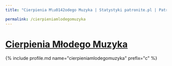 ```yaml
---
title: "Cierpienia M\u0142odego Muzyka | Statystyki patronite.pl | Patromierz"

permalink: /cierpieniamlodegomuzyka
---
```


# [Cierpienia Młodego Muzyka](https://patronite.pl/cierpieniamlodegomuzyka)

{% include profile.md name="cierpieniamlodegomuzyka" prefix="c" %}
